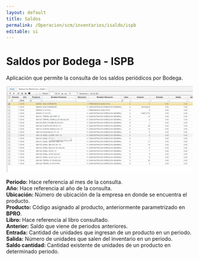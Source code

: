 ```yaml
---
layout: default
title: Saldos
permalink: /Operacion/scm/inventarios/isaldo/ispb
editable: si
---
```


# Saldos por Bodega - ISPB

Aplicación que permite la consulta de los saldos periódicos por Bodega.  

![](ispb1.png)

**Periodo:**  Hace referencia al mes de la consulta.  
**Año:** Hace referencia al año de la consulta.  
**Ubicación:** Número de ubicación de la empresa en donde se encuentra el producto.  
**Producto:** Código asignado al producto, anteriormente parametrizado en **BPRO**.  
**Libro:** Hace referencia al libro consultado.  
**Anterior:** Saldo que viene de periodos anteriores.  
**Entrada:** Cantidad de unidades que ingresan de un producto en un periodo.  
**Salida:** Número de unidades que salen del inventario en un periodo.  
**Saldo cantidad:** Cantidad existente de unidades de un producto en determinado periodo.  


